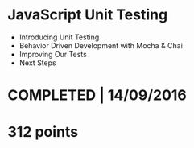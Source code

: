 # JavaScript Unit Testing
- Introducing Unit Testing
- Behavior Driven Development with Mocha & Chai
- Improving Our Tests
- Next Steps

# COMPLETED | 14/09/2016
# 312 points

